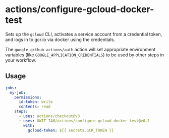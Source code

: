 # actions/configure-gcloud-docker-test

Sets up the `gcloud` CLI, activates a service account
from a credential token, and logs in to gcr.io via docker
using the credentials.

The `google-github-actions/auth` action will set appropriate environment 
variables (like `GOOGLE_APPLICATION_CREDENTIALS`) to be used by other steps
in your workflow.

## Usage

```yaml
jobs:
  my-job:
    permissions:
      id-token: write
      contents: read
    steps:
      - uses: actions/checkout@v3
      - uses: UWIT-IAM/actions/configure-gcloud-docker-test@v0.1
        with: 
          gcloud-token: ${{ secrets.GCR_TOKEN }}
```
